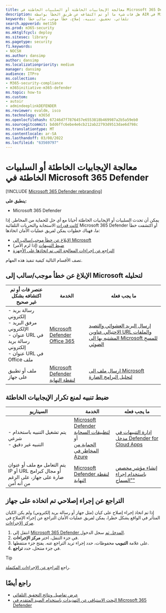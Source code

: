 ```yaml
---
title: معالجة الإيجابيات الخاطئة أو السلبيات الخاطئة في Microsoft 365 Defender
description: هل فات شيء ما أو تم اكتشافه عن طريق الخطأ بواسطة AIR في Microsoft 365 Defender؟ تعرف على كيفية إرسال الإيجابيات الخاطئة أو السلبيات الخاطئة إلى Microsoft لتحليلها.
keywords: تلقائي، تحقيق، تنبيه، إصلاح، خطأ موجب، سالب خطأ
search.appverid: met150
ms.prod: m365-security
ms.mktglfcycl: deploy
ms.sitesec: library
ms.pagetype: security
f1.keywords:
- NOCSH
ms.author: dansimp
author: dansimp
ms.localizationpriority: medium
manager: dansimp
audience: ITPro
ms.collection:
- M365-security-compliance
- m365initiative-m365-defender
ms.topic: how-to
ms.custom:
- autoir
- admindeeplinkDEFENDER
ms.reviewer: evaldm, isco
ms.technology: m365d
ms.openlocfilehash: 67246d7f7876457e6553818b469987a2b5a59eb0
ms.sourcegitcommit: bdd6ffc6ebe4e6cb212ab22793d9513dae6d798c
ms.translationtype: MT
ms.contentlocale: ar-SA
ms.lasthandoff: 03/08/2022
ms.locfileid: "63569797"
---
```

# <a name="address-false-positives-or-false-negatives-in-microsoft-365-defender"></a>معالجة الإيجابيات الخاطئة أو السلبيات الخاطئة في Microsoft 365 Defender

[!INCLUDE [Microsoft 365 Defender rebranding](../includes/microsoft-defender.md)]

**ينطبق على:**
- Microsoft 365 Defender

يمكن أن تحدث السلبيات أو الإيجابيات الخاطئة أحيانا مع أي حل للحماية من المخاطر. إذا [كانت قدرات](m365d-autoir.md) الاستجابة والتحريات التلقائية Microsoft 365 Defender أو اكتشفت خطأ ما، فهناك خطوات يمكن لفريق عمليات الأمان اتخاذها:

- [الإبلاغ عن خطأ موجب/سالب إلى Microsoft](#report-a-false-positivenegative-to-microsoft-for-analysis)
- [ضبط التنبيهات](#adjust-an-alert-to-prevent-false-positives-from-recurring) (إذا لزم الأمر)
- [التراجع عن إجراءات المعالجة التي تم اتخاذها على الأجهزة](#undo-a-remediation-action-that-was-taken-on-a-device)

تصف الأقسام التالية كيفية تنفيذ هذه المهام.

## <a name="report-a-false-positivenegative-to-microsoft-for-analysis"></a>الإبلاغ عن خطأ موجب/سالب إلى Microsoft لتحليله

|عنصر فات أو تم اكتشافه بشكل غير صحيح |الخدمة  |ما يجب فعله  |
|---------|---------|---------|
|- رسالة بريد إلكتروني <br/>- مرفق البريد الإلكتروني <br/>- عنوان URL في رسالة بريد إلكتروني<br/>- عنوان URL في Office ملف      |[Microsoft Defender Office 365](/microsoft-365/security/office-365-security/defender-for-office-365)        |[إرسال البريد العشوائي والتصيد الاحتيالي عناوين URL والملفات المشتبه بها إلى Microsoft للمسح الضوئي](../office-365-security/admin-submission.md)         |
|ملف أو تطبيق على جهاز    |[Microsoft Defender لنقطة النهاية](/windows/security/threat-protection)         |[إرسال ملف إلى Microsoft لتحليل البرامج الضارة](https://www.microsoft.com/wdsi/filesubmission)         |

## <a name="adjust-an-alert-to-prevent-false-positives-from-recurring"></a>ضبط تنبيه لمنع تكرار الإيجابيات الخاطئة

|السيناريو |الخدمة |ما يجب فعله |
|--------|--------|--------|
|- يتم تشغيل التنبيه باستخدام شرعي <br/>- التنبيه غير دقيق    |[Microsoft Defender لتطبيقات السحابة](/cloud-app-security)<br/> أو <br/>[الحماية من المخاطر في Azure](/azure/security/fundamentals/threat-detection)         |[إدارة التنبيهات في مدخل Defender for Cloud Apps](/cloud-app-security/managing-alerts)         |
|يتم التعامل مع ملف أو عنوان IP أو URL أو مجال كبرامج ضارة على جهاز، على الرغم من أنه آمن|[Microsoft Defender لنقطة النهاية](/windows/security/threat-protection) |[إنشاء مؤشر مخصص باستخدام إجراء "السماح"](/windows/security/threat-protection/microsoft-defender-atp/manage-indicators) |

## <a name="undo-a-remediation-action-that-was-taken-on-a-device"></a>التراجع عن إجراء إصلاحي تم اتخاذه على جهاز

إذا تم اتخاذ إجراء إصلاح على كيان (مثل جهاز أو رسالة بريد إلكتروني) ولم يكن الكيان المتأثر في الواقع يشكل خطرا، يمكن لفريق عمليات الأمان التراجع عن إجراء الإصلاح في [مركز الإجراءات](m365d-action-center.md).

1. انتقل إلى <a href="https://go.microsoft.com/fwlink/p/?linkid=2077139" target="_blank">Microsoft 365 Defender المدخل ثم</a> سجل الدخول. 
2. في جزء التنقل، اختر **مركز الإجراءات**. 
3. على علامة **التبويب** محفوظات، حدد إجراء تريد التراجع عنه. يفتح جزء منتفطها.
4. في جزء منتحل، حدد **تراجع**.

> [!TIP]
> راجع [التراجع عن الإجراءات المكتملة](m365d-autoir-actions.md#undo-completed-actions).

## <a name="see-also"></a>راجع أيضًا

- [عرض تفاصيل ونتائج التحقيق التلقائي](m365d-autoir-results.md)
- [البحث الاستباقي عن التهديدات باستخدام الصيد المتقدم في Microsoft 365 Defender](advanced-hunting-overview.md)
